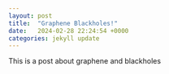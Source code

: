 ```yaml
---
layout: post
title:  "Graphene Blackholes!"
date:   2024-02-28 22:24:54 +0000
categories: jekyll update
---
```


This is a post about graphene and blackholes